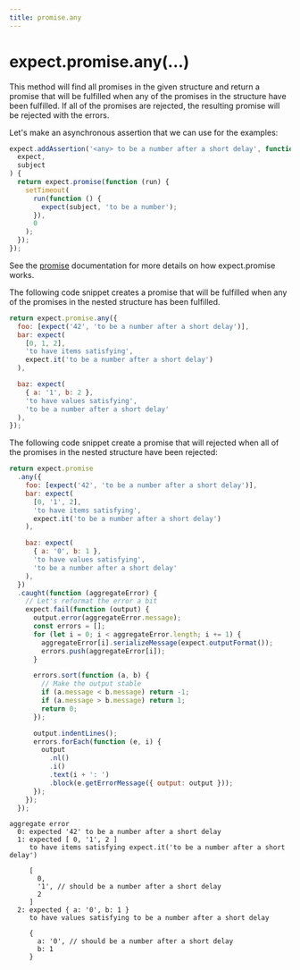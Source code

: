 ```yaml
---
title: promise.any
---
```


# expect.promise.any(...)

This method will find all promises in the given structure and return a promise
that will be fulfilled when any of the promises in the structure have been
fulfilled. If all of the promises are rejected, the resulting promise will be
rejected with the errors.

Let's make an asynchronous assertion that we can use for the examples:

```js
expect.addAssertion('<any> to be a number after a short delay', function (
  expect,
  subject
) {
  return expect.promise(function (run) {
    setTimeout(
      run(function () {
        expect(subject, 'to be a number');
      }),
      0
    );
  });
});
```

See the [promise](../promise/) documentation for more details on how
expect.promise works.

The following code snippet creates a promise that will be fulfilled when any
of the promises in the nested structure has been fulfilled.

<!-- unexpected-markdown async:true -->

```js
return expect.promise.any({
  foo: [expect('42', 'to be a number after a short delay')],
  bar: expect(
    [0, 1, 2],
    'to have items satisfying',
    expect.it('to be a number after a short delay')
  ),

  baz: expect(
    { a: '1', b: 2 },
    'to have values satisfying',
    'to be a number after a short delay'
  ),
});
```

The following code snippet create a promise that will rejected when all
of the promises in the nested structure have been rejected:

<!-- unexpected-markdown async:true -->

```js
return expect.promise
  .any({
    foo: [expect('42', 'to be a number after a short delay')],
    bar: expect(
      [0, '1', 2],
      'to have items satisfying',
      expect.it('to be a number after a short delay')
    ),

    baz: expect(
      { a: '0', b: 1 },
      'to have values satisfying',
      'to be a number after a short delay'
    ),
  })
  .caught(function (aggregateError) {
    // Let's reformat the error a bit
    expect.fail(function (output) {
      output.error(aggregateError.message);
      const errors = [];
      for (let i = 0; i < aggregateError.length; i += 1) {
        aggregateError[i].serializeMessage(expect.outputFormat());
        errors.push(aggregateError[i]);
      }

      errors.sort(function (a, b) {
        // Make the output stable
        if (a.message < b.message) return -1;
        if (a.message > b.message) return 1;
        return 0;
      });

      output.indentLines();
      errors.forEach(function (e, i) {
        output
          .nl()
          .i()
          .text(i + ': ')
          .block(e.getErrorMessage({ output: output }));
      });
    });
  });
```

```output
aggregate error
  0: expected '42' to be a number after a short delay
  1: expected [ 0, '1', 2 ]
     to have items satisfying expect.it('to be a number after a short delay')

     [
       0,
       '1', // should be a number after a short delay
       2
     ]
  2: expected { a: '0', b: 1 }
     to have values satisfying to be a number after a short delay

     {
       a: '0', // should be a number after a short delay
       b: 1
     }
```
